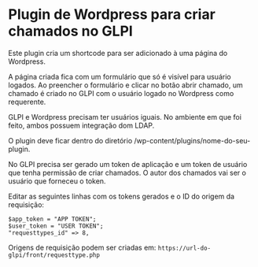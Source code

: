 # Plugin de Wordpress para criar chamados no GLPI

Este plugin cria um shortcode para ser adicionado à uma página do Wordpress.

A página criada fica com um formulário que só é visível para usuário logados. Ao preencher o formulário e clicar no botão abrir chamado, um chamado é criado no GLPI com o usuário logado no Wordpress como requerente.

GLPI e Wordpress precisam ter usuários iguais. No ambiente em que foi feito, ambos possuem integração dom LDAP.

O plugin deve ficar dentro do diretório  /wp-content/plugins/nome-do-seu-plugin.

No GLPI precisa ser gerado um token de aplicação e um token de usuário que tenha permissão de criar chamados. O autor dos chamados vai ser o usuário que forneceu o token.

Editar as seguintes linhas com os tokens gerados e o ID do origem da requisição:
```
$app_token = "APP TOKEN";
$user_token = "USER TOKEN";
"requesttypes_id" => 8,
```
Origens de requisição podem ser criadas em: `https://url-do-glpi/front/requesttype.php`
